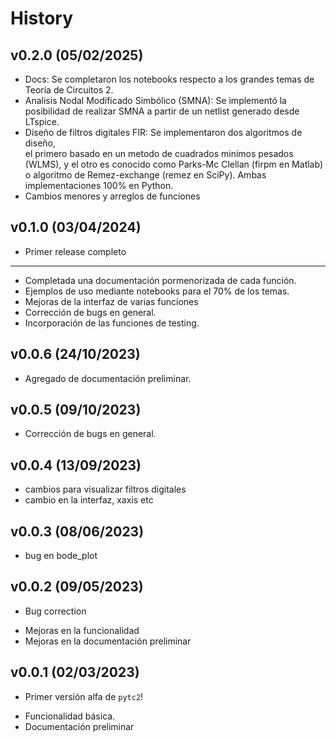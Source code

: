 # History

## v0.2.0 (05/02/2025)

- Docs: Se completaron los notebooks respecto a los grandes temas
    de Teoría de Circuitos 2.
- Analisis Nodal Modificado Simbólico (SMNA): Se implementó la posibilidad de 
  realizar SMNA a partir de un netlist generado desde LTspice.
- Diseño de filtros digitales FIR: Se implementaron dos algoritmos de diseño,  
  el primero basado en un metodo de cuadrados minimos pesados (WLMS), y el otro
  es conocido como Parks-Mc Clellan (firpm en Matlab) o algoritmo de Remez-exchange 
  (remez en SciPy). Ambas implementaciones 100% en Python.  
- Cambios menores y arreglos de funciones


## v0.1.0 (03/04/2024)

- Primer release completo
- -----------------------
- Completada una documentación pormenorizada de cada función.
- Ejemplos de uso mediante notebooks para el 70% de los temas.
- Mejoras de la interfaz de varias funciones
- Corrección de bugs en general.
- Incorporación de las funciones de testing.

## v0.0.6 (24/10/2023)

- Agregado de documentación preliminar.

## v0.0.5 (09/10/2023)

- Corrección de bugs en general.

## v0.0.4 (13/09/2023)

- cambios para visualizar filtros digitales
- cambio en la interfaz, xaxis etc

## v0.0.3 (08/06/2023)

- bug en bode_plot

## v0.0.2 (09/05/2023)

- Bug correction

 * Mejoras en la funcionalidad
 * Mejoras en la documentación preliminar

## v0.0.1 (02/03/2023)

- Primer versión alfa de `pytc2`!

 * Funcionalidad básica.
 * Documentación preliminar

    

 
